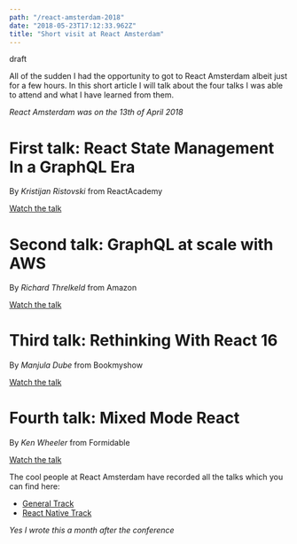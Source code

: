 ```yaml
---
path: "/react-amsterdam-2018"
date: "2018-05-23T17:12:33.962Z"
title: "Short visit at React Amsterdam"
---
```


draft

All of the sudden I had the opportunity to got to React Amsterdam albeit just for a few hours. In this short article I will talk about the four talks I was able to attend and what I have learned from them.

*React Amsterdam was on the 13th of April 2018*

# First talk: React State Management In a GraphQL Era
By *Kristijan Ristovski* from ReactAcademy

[Watch the talk](https://www.youtube.com/watch?v=Q54YDGC_t3Y)

# Second talk: GraphQL at scale with AWS
By *Richard Threlkeld* from Amazon

[Watch the talk](https://www.youtube.com/watch?v=P_mGa91wZ4o)

# Third talk: Rethinking With React 16
By *Manjula Dube* from Bookmyshow

[Watch the talk](https://www.youtube.com/watch?v=gb2gXX7xiAM)

# Fourth talk: Mixed Mode React
By *Ken Wheeler* from Formidable

[Watch the talk](https://www.youtube.com/watch?v=PBpugV5l90c)


The cool people at React Amsterdam have recorded all the talks which you can find here:
- [General Track](https://www.youtube.com/watch?v=smBND2pwdUE&t=18146s)
- [React Native Track](https://www.youtube.com/watch?v=N-X3Z5A-pW4)

*Yes I wrote this a month after the conference*

